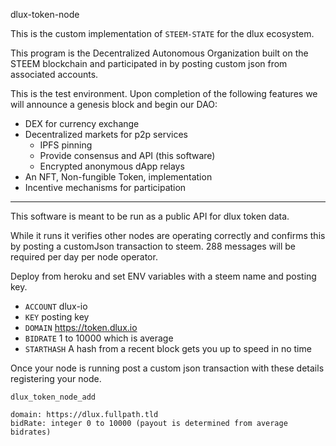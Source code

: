dlux-token-node

This is the custom implementation of `STEEM-STATE` for the dlux ecosystem.

This program is the Decentralized Autonomous Organization built on the STEEM blockchain and participated in by posting custom json from associated accounts.

This is the test environment. Upon completion of the following features we will announce a genesis block and begin our DAO:
* DEX for currency exchange
* Decentralized markets for p2p services
    * IPFS pinning
    * Provide consensus and API (this software)
    * Encrypted anonymous dApp relays
* An NFT, Non-fungible Token, implementation
* Incentive mechanisms for participation

***

This software is meant to be run as a public API for dlux token data.

While it runs it verifies other nodes are operating correctly and confirms this by posting a customJson transaction to steem. 288 messages will be required per day per node operator.

Deploy from heroku and set ENV variables with a steem name and posting key.
* `ACCOUNT`  dlux-io
* `KEY` posting key
* `DOMAIN` https://token.dlux.io
* `BIDRATE` 1 to 10000 which is average
* `STARTHASH` A hash from a recent block gets you up to speed in no time

Once your node is running post a custom json transaction with these details registering your node.
```
dlux_token_node_add

domain: https://dlux.fullpath.tld
bidRate: integer 0 to 10000 (payout is determined from average bidrates)
```
